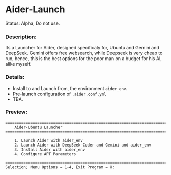 # Aider-Launch
Status: Alpha, Do not use.

### Description:
Its a Launcher for Aider, designed specificaly for, Ubuntu and Gemini and DeepSeek. Gemini offers free websearch, while Deepseek is very cheap to run, hence, this is the best options for the poor man on a budget for his AI, alike myself.

### Details:
- Install to and Launch from, the environment `aider_env`.
- Pre-launch configuration of `.aider.conf.yml`
- TBA.

### Preview:
```
================================================================================
    Aider-Ubuntu Launcher
================================================================================

    1. Launch Aider with aider_env
    2. Launch Aider with DeepSeek-Coder and Gemini and aider_env
    3. Install Aider with aider_env
    4. Configure APT Parameters

================================================================================
Selection; Menu Options = 1-4, Exit Program = X:

```

